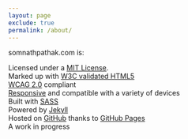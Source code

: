 ```yaml
---
layout: page
exclude: true
permalink: /about/
---
```


somnathpathak.com is:

Licensed under a [MIT License](https://opensource.org/licenses/MIT).  
Marked up with [W3C validated HTML5](http://validator.w3.org/check?uri=http%3A%2F%2Fjmcglone.com%2F "HTML5 Validator")  
[WCAG 2.0](http://www.w3.org/TR/WCAG20/ "WCAG 2.0") compliant  
[Responsive](http://alistapart.com/article/responsive-web-design "Responsive Web Design at A List Apart") and compatible with a variety of devices  
Built with [SASS](https://sass-lang.com/ "Bootstrap 3.0")  
Powered by [Jekyll](http://jekyllrb.com/ "Jekyll")  
Hosted on [GitHub](https://github.com/somnathpathak/web "This site hosted on GitHub") thanks to [GitHub Pages](http://pages.github.com/ "GitHub Pages")  
A work in progress
